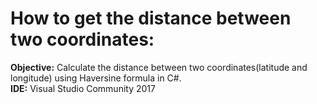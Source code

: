 # How to get the distance between two coordinates:
<strong>Objective:</strong> Calculate the distance between two coordinates(latitude and longitude) using Haversine formula in C#. <br>
<strong>IDE:</strong> Visual Studio Community 2017
